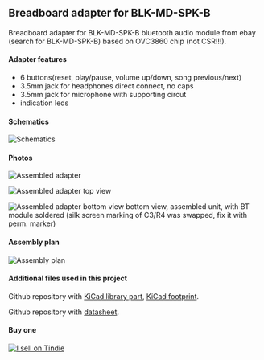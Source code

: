 Breadboard adapter for BLK-MD-SPK-B
-----------------------------------

Breadboard adapter for BLK-MD-SPK-B bluetooth audio module from ebay (search for BLK-MD-SPK-B) based on OVC3860 chip (not CSR!!!).

#### Adapter features

- 6 buttons(reset, play/pause, volume up/down, song previous/next)
- 3.5mm jack for headphones direct connect, no caps
- 3.5mm jack for microphone with supporting circut
- indication leds

#### Schematics

![Schematics](https://raw.githubusercontent.com/tomaskovacik/hw/master/kicad/blk-md-spk-b_breadboard_adapter/pics/schematics_2.0.png "Schematics")

#### Photos

![Assembled adapter](https://raw.githubusercontent.com/tomaskovacik/hw/master/kicad/blk-md-spk-b_breadboard_adapter/pics/20190524_181618.jpg "Assembled adapter")

![Assembled adapter top view](https://raw.githubusercontent.com/tomaskovacik/hw/master/kicad/blk-md-spk-b_breadboard_adapter/pics/20190524_181628.jpg "Assembled adapter top view")

![Assembled adapter bottom view](https://raw.githubusercontent.com/tomaskovacik/hw/master/kicad/blk-md-spk-b_breadboard_adapter/pics/20190524_181624.jpg "Assembled adapter, bottom view")
bottom view, assembled unit, with BT module soldered (silk screen marking of C3/R4 was swapped, fix it with perm. marker)


#### Assembly plan

![Assembly plan](https://raw.githubusercontent.com/tomaskovacik/hw/master/kicad/blk-md-spk-b_breadboard_adapter/pics/assembly_plan_2.0.png "Assembly plan")

#### Additional files used in this project

Github repository with [KiCad library part](https://github.com/tomaskovacik/kicad-library/tree/master/library), [KiCad footprint](https://github.com/tomaskovacik/kicad-library/tree/master/bluetooth.pretty).

Github repository with [datasheet](https://github.com/tomaskovacik/kicad-library/tree/master/library/datasheet/).

#### Buy one

[![I sell on Tindie](https://d2ss6ovg47m0r5.cloudfront.net/badges/tindie-larges.png "I sell on Tindie")](https://www.tindie.com/stores/tomaskovacik/?ref=offsite_badges&utm_source=sellers_tomaskovacik&utm_medium=badges&utm_campaign=badge_large)

